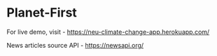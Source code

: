 # Planet-First

For live demo, visit - https://neu-climate-change-app.herokuapp.com/

News articles source API - https://newsapi.org/
 
